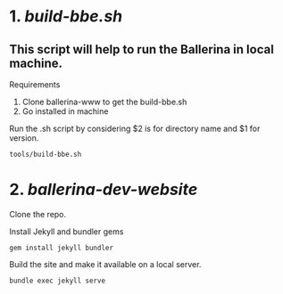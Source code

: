 

# 1. *build-bbe.sh*

## This script will help to run the Ballerina in local machine.

Requirements

1. Clone ballerina-www to get the build-bbe.sh
2. Go installed in machine

Run the .sh script by considering $2 is for directory name and $1 for version.
```
tools/build-bbe.sh 
```

# 2. *ballerina-dev-website*

Clone the repo.

Install Jekyll and bundler gems
```
gem install jekyll bundler
```

Build the site and make it available on a local server.
```
bundle exec jekyll serve
```

